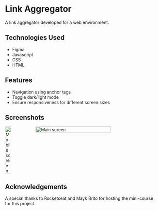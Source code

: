 # Link Aggregator
A link aggregator developed for a web environment.

## Technologies Used
- Figma
- Javascript
- CSS
- HTML

## Features
- Navigation using anchor tags
- Toggle dark/light mode
- Ensure responsiveness for different screen sizes

## Screenshots
<div style="display: flex;">
  <img src="./assets/imagens/mobileSreen.png" alt="Mobile screen" style="width: 20%;">
  <img src="./assets/imagens/mainScreen.png" alt="Main screen" style="width: 70%;">
</div>

## Acknowledgements
A special thanks to Rocketseat and Mayk Brito for hosting the mini-course for this project.